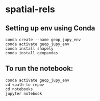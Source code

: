 # spatial-rels

## Setting up env using Conda

	conda create --name geop_jupy_env
	conda activate geop_jupy_env
	conda install shapely
	conda install geopandas


## To run the notebook:

	conda activate geop_jupy_env
	cd <path to repo>
	cd notebooks
	jupyter notebook